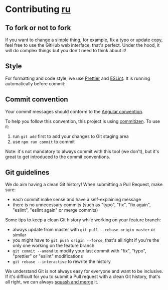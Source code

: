 # Contributing [ru](README.ru.md)

## To fork or not to fork

If you want to change a simple thing, for example, fix a typo or update copy, feel free to use the GitHub web interface, that's perfect. Under the hood, it will do complex things but you don't need to think about it!

## Style

For formatting and code style, we use [Prettier](https://prettier.io/) and [ESLint](https://eslint.org/). It is running automatically before commit:

## Commit convention

Your commit messages should conform to the [Angular convention](https://github.com/conventional-changelog/conventional-changelog/blob/master/packages/conventional-changelog-angular/README.md).

To help you follow this convention, this project is using [commitizen](https://github.com/commitizen/cz-cli). To use it:

1. run `git add` first to add your changes to Git staging area
2. use `npm run commit` to commit

Note: it's not mandatory to always commit with this tool (we don't), but it's great to get introduced to the commit conventions.

## Git guidelines

We do aim having a clean Git history! When submitting a Pull Request, make sure:

- each commit make sense and have a self-explaining message
- there is no unnecessary commits (such as "typo", "fix", "fix again", "eslint", "eslint again" or merge commits)

Some tips to keep a clean Git history while working on your feature branch:

- always update from master with `git pull --rebase origin master` or similar
- you might have to `git push origin --force`, that's all right if you're the only one working on the feature branch
- `git commit --amend` to modify your last commit with "fix", "typo", "prettier" or "eslint" modifications
- `git rebase --interactive` to rewrite the history

We understand Git is not always easy for everyone and want to be inclusive. If it's difficult for you to submit a Pull request with a clean Git history, that's all right, we can always [squash and merge](https://help.github.com/articles/about-pull-request-merges/#squash-and-merge-your-pull-request-commits) it.
